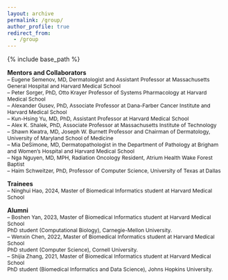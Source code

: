 ```yaml
---
layout: archive
permalink: /group/
author_profile: true
redirect_from:
  - /group
---
```


{% include base_path %}

**Mentors and Collaborators**  
<span style="font-size:0.87em;">
– Eugene Semenov, MD, Dermatologist and Assistant Professor at Massachusetts General Hospital and Harvard Medical School        
– Peter Sorger, PhD, Otto Krayer Professor of Systems Pharmacology at Harvard Medical School    
– Alexander Gusev, PhD, Associate Professor at Dana-Farber Cancer Institute and Harvard Medical School                 
– Kun-Hsing Yu, MD, PhD, Assistant Professor at Harvard Medical School      
– Alex K. Shalek, PhD, Associate Professor at Massachusetts Institute of Technology     
– Shawn Kwatra, MD, Joseph W. Burnett Professor and Chairman of Dermatology, University of Maryland School of Medicine     
– Mia DeSimone, MD, Dermatopathologist in the Department of Pathology at Brigham and Women’s Hospital and Harvard Medical School      
– Nga Nguyen, MD, MPH, Radiation Oncology Resident, Atrium Health Wake Forest Baptist     
– Haim Schweitzer, PhD, Professor of Computer Science, University of Texas at Dallas    
</span>  

**Trainees**      
<span style="font-size:0.87em;">
– Ninghui Hao, 2024, Master of Biomedical Informatics student at Harvard Medical School     
</span>    

**Alumni**     
<span style="font-size:0.87em;">
– Boshen Yan, 2023, Master of Biomedical Informatics student at Harvard Medical School     
PhD student (Computational Biology), Carnegie-Mellon University.     
– Wenxin Chen, 2022, Master of Biomedical Informatics student at Harvard Medical School    
PhD student (Computer Science), Cornell University.    
– Shijia Zhang, 2021, Master of Biomedical Informatics student at Harvard Medical School    
PhD student (Biomedical Informatics and Data Science), Johns Hopkins University.
</span>      
